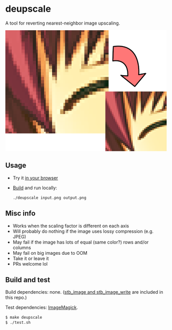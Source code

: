 # deupscale

A tool for reverting nearest-neighbor image upscaling.

![Illustration](demo.png)

## Usage

- Try it [in your browser](https://xtsm.github.io/deupscale/)
- [Build](#build-and-test) and run locally:
  
  ```
  ./deupscale input.png output.png
  ```

## Misc info

- Works when the scaling factor is different on each axis
- Will probably do nothing if the image uses lossy compression (e.g. JPEG)
- May fail if the image has lots of equal (same color?) rows and/or columns
- May fail on big images due to OOM
- Take it or leave it
- PRs welcome lol

## Build and test

Build dependencies: none. ([stb_image and stb_image_write](https://github.com/nothings/stb) are included in this repo.)

Test dependencies: [ImageMagick](https://imagemagick.org).

```
$ make deupscale
$ ./test.sh
```
